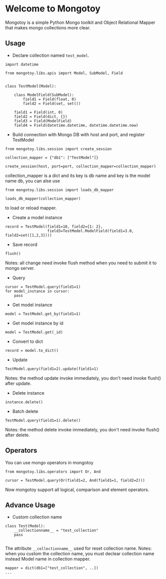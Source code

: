# Welcome to Mongotoy

Mongotoy is a simple Python Mongo toolkit and Object Relational Mapper that makes mongo collections more clear.

## Usage

* Declare collection named `test_model`.

```
import datetime

from mongotoy.libs.apis import Model, SubModel, Field


class TestModel(Model):

	class ModelField(SubModel):
		field1 = Field(float, 0)
		field2 = Field(set, set())

	field1 = Field(int, 0)
	field2 = Field(dict, {})
	field3 = Field(ModelField)
	field4 = Field(datetime.datetime, datetime.datetime.now)

```

* Build connection with Mongo DB with host and port, and register TestModel

```
from mongotoy.libs.session import create_session

collection_mapper = {"db1": ["TestModel"]}

create_session(host, port=port, collection_mapper=collection_mapper)
```

collection_mapper is a dict and its key is db name and key is the model name db, you can alse use

```
from mongotoy.libs.session import loads_db_mapper

loads_db_mapper(collection_mapper)
```

to load or reload mapper.

* Create a model instance

```
record = TestModel(field1=10, field2={1: 2},
				   field3=TestModel.ModelField(field1=3.0, field2=set([1,2,3])))
```
* Save record

```
flush()
```
Notes: all change need invoke flush method when you need to submit it to mongo server.
* Query

```
cursor = TestModel.query(field1=1)
for model_instance in cursor:
	pass
```
* Get model instance

```
model = TestModel.get_by(field1=1)
```
* Get model instance by id

```
model = TestModel.get(_id)
```
* Convert to dict

```
record = model.to_dict()
```
* Update

```
TestModel.query(field1=2).update(field1=1)
```
Notes: the method update invoke immediately, you don't need invoke flush() after update.

* Delete instance

```
instance.delete()
```
* Batch delete

```
TestModel.query(field1=1).delete()
```
Notes: the method delete invoke immediately, you don't need invoke flush() after delete.

## Operators
You can use mongo operators in mongotoy

```
from mongotoy.libs.operators import Or, And

cursor = TestModel.query(Or(field1=2, And(field1=1, field2=2)))
```
Now mongotoy support all logical, comparison and element operators.

## Advance Usage
* Custom collection name

```
class Test(Model):
	__collectionname__ = "test_collection"
	pass
	
```
The attribute `__collectionname__` used for reset collection name. 
Notes: when you custom the collection name, you must declear collection name instead Model name in collection mapper.

```
mapper = dict(db1=["test_collection", ..])
...
```